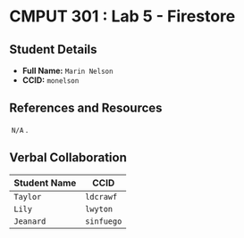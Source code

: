 # CMPUT 301 : Lab 5 - Firestore

## Student Details

- **Full Name:** `Marin Nelson`
- **CCID:** `monelson`

## References and Resources

 `N/A` .

## Verbal Collaboration

| Student Name | CCID     |
| ------------ | -------- |
|   `Taylor`   |`ldcrawf` |
|    `Lily`    | `lwyton` |
|  `Jeanard`   |`sinfuego`|
